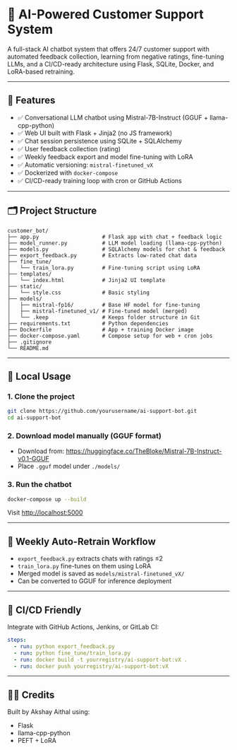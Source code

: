 
# 🧠 AI-Powered Customer Support System

A full-stack AI chatbot system that offers 24/7 customer support with automated feedback collection, learning from negative ratings, fine-tuning LLMs, and a CI/CD-ready architecture using Flask, SQLite, Docker, and LoRA-based retraining.

---

## 🚀 Features

- ✅ Conversational LLM chatbot using Mistral-7B-Instruct (GGUF + llama-cpp-python)
- ✅ Web UI built with Flask + Jinja2 (no JS framework)
- ✅ Chat session persistence using SQLite + SQLAlchemy
- ✅ User feedback collection (rating)
- ✅ Weekly feedback export and model fine-tuning with LoRA
- ✅ Automatic versioning: `mistral-finetuned_vX`
- ✅ Dockerized with `docker-compose`
- ✅ CI/CD-ready training loop with cron or GitHub Actions

---

## 🗂 Project Structure

```
customer_bot/
├── app.py                    # Flask app with chat + feedback logic
├── model_runner.py           # LLM model loading (llama-cpp-python)
├── models.py                 # SQLAlchemy models for chat & feedback
├── export_feedback.py        # Extracts low-rated chat data
├── fine_tune/
│   └── train_lora.py         # Fine-tuning script using LoRA
├── templates/
│   └── index.html            # Jinja2 UI template
├── static/
│   └── style.css             # Basic styling
├── models/
│   ├── mistral-fp16/         # Base HF model for fine-tuning
│   ├── mistral-finetuned_v1/ # Fine-tuned model (merged)
│   └── .keep                 # Keeps folder structure in Git
├── requirements.txt          # Python dependencies
├── Dockerfile                # App + training Docker image
├── docker-compose.yaml       # Compose setup for web + cron jobs
├── .gitignore
└── README.md
```

---

## 💬 Local Usage

### 1. Clone the project
```bash
git clone https://github.com/yourusername/ai-support-bot.git
cd ai-support-bot
```

### 2. Download model manually (GGUF format)
- Download from: https://huggingface.co/TheBloke/Mistral-7B-Instruct-v0.1-GGUF
- Place `.gguf` model under `./models/`

### 3. Run the chatbot
```bash
docker-compose up --build
```

Visit [http://localhost:5000](http://localhost:5000)

---

## 🔁 Weekly Auto-Retrain Workflow

- `export_feedback.py` extracts chats with ratings ≤2
- `train_lora.py` fine-tunes on them using LoRA
- Merged model is saved as `models/mistral-finetuned_vX/`
- Can be converted to GGUF for inference deployment

---

## 🔧 CI/CD Friendly

Integrate with GitHub Actions, Jenkins, or GitLab CI:

```yaml
steps:
  - run: python export_feedback.py
  - run: python fine_tune/train_lora.py
  - run: docker build -t yourregistry/ai-support-bot:vX .
  - run: docker push yourregistry/ai-support-bot:vX
```

---

## 🧑‍💻 Credits

Built by Akshay Aithal using:
- Flask
- llama-cpp-python
- PEFT + LoRA
